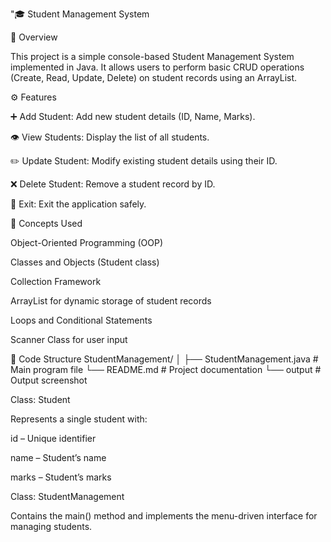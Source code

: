 "🎓 Student Management System 

📘 Overview

This project is a simple console-based Student Management System implemented in Java.
It allows users to perform basic CRUD operations (Create, Read, Update, Delete) on student records using an ArrayList.

⚙️ Features

➕ Add Student: Add new student details (ID, Name, Marks).

👁️ View Students: Display the list of all students.

✏️ Update Student: Modify existing student details using their ID.

❌ Delete Student: Remove a student record by ID.

🚪 Exit: Exit the application safely.

🧠 Concepts Used

Object-Oriented Programming (OOP)

Classes and Objects (Student class)

Collection Framework

ArrayList for dynamic storage of student records

Loops and Conditional Statements

Scanner Class for user input

🧩 Code Structure
StudentManagement/
│
├── StudentManagement.java   # Main program file
└── README.md                # Project documentation
└── output                   # Output screenshot

Class: Student

Represents a single student with:

id – Unique identifier

name – Student’s name

marks – Student’s marks

Class: StudentManagement

Contains the main() method and implements the menu-driven interface for managing students.
